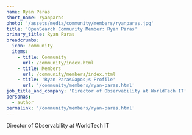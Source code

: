 ```yaml
---
name: Ryan Paras
short_name: ryanparas
photo: '/assets/media/community/members/ryanparas.jpg'
title: 'OpenSearch Community Member: Ryan Paras'
primary_title: Ryan Paras
breadcrumbs:
  icon: community
  items:
    - title: Community
      url: /community/index.html
    - title: Members
      url: /community/members/index.html
    - title: 'Ryan Paras&apos;s Profile'
      url: '/community/members/ryan-paras.html'
job_title_and_company: 'Director of Observability at WorldTech IT'
personas:
  - author
permalink: '/community/members/ryan-paras.html'
---
```


Director of Observability at WorldTech IT

